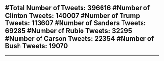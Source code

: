 #Total Number of Tweets: 396616 
#Number of Clinton Tweets: 140007
#Number of Trump Tweets: 113607
#Number of Sanders Tweets: 69285
#Number of Rubio Tweets: 32295
#Number of Carson Tweets: 22354
#Number of Bush Tweets: 19070
---
---
